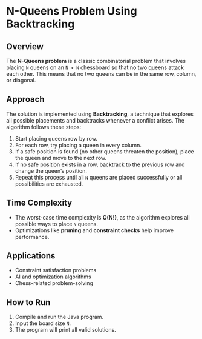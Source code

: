 # N-Queens Problem Using Backtracking

## Overview
The **N-Queens problem** is a classic combinatorial problem that involves placing `N` queens on an `N × N` chessboard so that no two queens attack each other. This means that no two queens can be in the same row, column, or diagonal.

## Approach
The solution is implemented using **Backtracking**, a technique that explores all possible placements and backtracks whenever a conflict arises. The algorithm follows these steps:

1. Start placing queens row by row.
2. For each row, try placing a queen in every column.
3. If a safe position is found (no other queens threaten the position), place the queen and move to the next row.
4. If no safe position exists in a row, backtrack to the previous row and change the queen’s position.
5. Repeat this process until all `N` queens are placed successfully or all possibilities are exhausted.

## Time Complexity
- The worst-case time complexity is **O(N!)**, as the algorithm explores all possible ways to place `N` queens.
- Optimizations like **pruning** and **constraint checks** help improve performance.

## Applications
- Constraint satisfaction problems
- AI and optimization algorithms
- Chess-related problem-solving

## How to Run
1. Compile and run the Java program.
2. Input the board size `N`.
3. The program will print all valid solutions.




